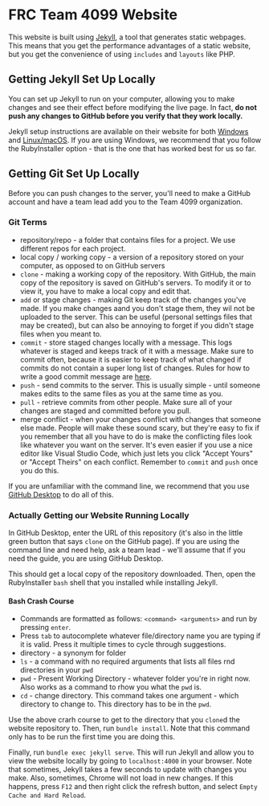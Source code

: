 # FRC Team 4099 Website

This website is built using [Jekyll](http://jekyllrb.com/), a tool that generates static webpages. This means that you get the performance advantages of a static website, but you get the convenience of using `includes` and `layouts` like PHP. 

## Getting Jekyll Set Up Locally

You can set up Jekyll to run on your computer, allowing you to make changes and see their effect before modifying the live page. In fact, **do not push any changes to GitHub before you verify that they work locally.** 

Jekyll setup instructions are available on their website for both [Windows](http://jekyllrb.com/docs/windows/) and [Linux/macOS](http://jekyllrb.com/docs/installation/). If you are using Windows, we recommend that you follow the RubyInstaller option - that is the one that has worked best for us so far.

## Getting Git Set Up Locally

Before you can push changes to the server, you'll need to make a GitHub account and have a team lead add you to the Team 4099 organization. 

### Git Terms
- repository/repo - a folder that contains files for a project. We use different repos for each project.
- local copy  / working copy - a version of a repository stored on your computer, as opposed to on GitHub servers
- `clone` - making a working copy of the repository. With GitHub, the main copy of the repository is saved on GitHub's servers. To modify it or to view it, you have to make a local copy and edit that.
- `add` or stage changes - making Git keep track of the changes you've made. If you make changes aand you don't stage them, they wil not be uploaded to the server. This can be useful (personal settings files that may be created), but can also be annoying to forget if you didn't stage files when you meant to.
- `commit` - store staged changes locally with a message. This logs whatever is staged and keeps track of it with a message. Make sure to commit often, because it is easier to keep track of what changed if commits do not contain a super long list of changes. Rules for how to write a good commit message are [here](https://chris.beams.io/posts/git-commit/#seven-rules).
- `push` - send commits to the server. This is usually simple - until someone makes edits to the same files as you at the same time as you.
- `pull` - retrieve commits from other people. Make sure all of your changes are staged and committed before you pull. 
- merge conflict - when your changes conflict with changes that someone else made. People will make these sound scary, but they're easy to fix if you remember that all you have to do is make the conflicting files look like whatever you want on the server. It's even easier if you use a nice editor like Visual Studio Code, which just lets you click "Accept Yours" or "Accept Theirs" on each conflict. Remember to `commit` and `push` once you do this.

If you are unfamiliar with the command line, we recommend that you use [GitHub Desktop](https://desktop.github.com/) to do all of this.

### Actually Getting our Website Running Locally

In GitHub Desktop, enter the URL of this repository (it's also in the little green button that says `clone` on the GitHub page). If you are using the command line and need help, ask a team lead - we'll assume that if you need the guide, you are using GitHub Desktop.

This should get a local copy of the repository downloaded. Then, open the RubyInstaller `bash` shell that you installed while installing Jekyll.

#### Bash Crash Course

- Commands are formatted as follows: `<command> <arguments>` and run by pressing `enter`. 
- Press `tab` to autocomplete whatever file/directory name you are typing if it is valid. Press it multiple times to cycle through suggestions.
- directory - a synonym for folder
- `ls` - a command with no required arguments that lists all files rnd directories in your `pwd`
- `pwd` - Present Working Directory - whatever folder you're in right now. Also works as a command to rhow you what the `pwd` is.
- `cd` - change directory. This command takes one argument - which directory to change to. This directory has to be in the `pwd`.


Use the above crarh course to get to the directory that you `clone`d the website repository to. Then, run `bundle install`. Note that this command only has to be run the first time you are doing this.

Finally, run `bundle exec jekyll serve`. This will run Jekyll and allow you to view the website locally by going to `localhost:4000` in your browser. Note that sometimes, Jekyll takes a few seconds to update with changes you make. Also, sometimes, Chrome will not load in new changes. If this happens, press `F12` and then right click the refresh button, and select `Empty Cache and Hard Reload`. 